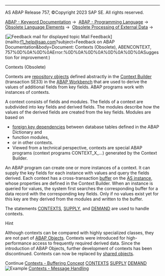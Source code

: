   

* * *

AS ABAP Release 757, ©Copyright 2023 SAP SE. All rights reserved.

[ABAP - Keyword Documentation](javascript:call_link\('abenabap.htm'\)) →  [ABAP - Programming Language](javascript:call_link\('abenabap_reference.htm'\)) →  [Obsolete Language Elements](javascript:call_link\('abenabap_obsolete.htm'\)) →  [Obsolete Processing of External Data](javascript:call_link\('abendata_storage_obsolete.htm'\)) → 

 [![](Mail.gif?object=Mail.gif&sap-language=EN "Feedback mail for displayed topic") Mail Feedback](mailto:f1_help@sap.com?subject=Feedback on ABAP Documentation&body=Document: Contexts \(Obsolete\), ABENCONTEXT, 757%0D%0A%0D%0AError:%0D%0A%0D%0A%0D%0A%0D%0ASugges
tion for improvement:)

Contexts (Obsolete)

Contexts are [repository objects](javascript:call_link\('abenrepository_object_glosry.htm'\) "Glossary Entry") defined abstractly in the [Context Builder](javascript:call_link\('abencontext_builder_glosry.htm'\) "Glossary Entry") (transaction SE33) in the [ABAP Workbench](javascript:call_link\('abenabap_workbench_glosry.htm'\) "Glossary Entry") that are used to derive the values of additional fields from key fields. ABAP programs work with instances of contexts.

A context consists of fields and modules. The fields of a context are subdivided into key fields and derived fields. The modules describe how the values of the derived fields are created from the key fields. Modules are based on

-   [foreign key dependencies](javascript:call_link\('abenforeign_key_dependency_glosry.htm'\) "Glossary Entry") between database tables defined in the ABAP Dictionary and
-   function modules,
-   or in other contexts.
-   Viewed from a technical perspective, contexts are special ABAP programs (context programs CONTEXT\_X\_...) generated by the Context Builder.

An ABAP program can create one or more instances of a context. It can supply the key fields for each instance with values and query the fields derived. Each context has a cross-transaction [buffer](javascript:call_link\('abencontext_buffer.htm'\)) on the [AS instance](javascript:call_link\('abenas_instance_glosry.htm'\) "Glossary Entry"), whose properties are defined in the Context Builder. When an instance is queried for values, the system first searches the corresponding buffer for a data record with the corresponding key fields. Only if no values exist yet for this key are they derived from the modules and written to the buffer.

The statements [CONTEXTS](javascript:call_link\('abapcontexts.htm'\)), [SUPPLY](javascript:call_link\('abapsupply.htm'\)), and [DEMAND](javascript:call_link\('abapdemand.htm'\)) are used to handle contexts.

Hint

Although contexts can be compared with highly specialized classes, they are not part of [ABAP Objects](javascript:call_link\('abenabap_objects_glosry.htm'\) "Glossary Entry"). Contexts were introduced for high-performance access to frequently required derived data. Since the introduction of ABAP Objects, further development of contexts has been discontinued. Contexts can now be replaced by [shared objects](javascript:call_link\('abenshared_objects_glosry.htm'\) "Glossary Entry").

Continue
[Contexts - Buffering Concept](javascript:call_link\('abencontext_buffer.htm'\))
[CONTEXTS](javascript:call_link\('abapcontexts.htm'\))
[SUPPLY](javascript:call_link\('abapsupply.htm'\))
[DEMAND](javascript:call_link\('abapdemand.htm'\))
![Example](exa.gif "Example") [Contexts - Message Handling](javascript:call_link\('abencontext_message_abexa.htm'\))